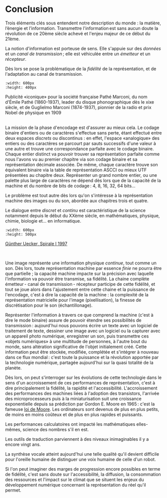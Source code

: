 
# Conclusion

Trois éléments clés sous entendent notre description du monde : la matière, l’énergie et l’information. 
Transmettre l'information est sans aucun doute la révolution de ce 20ème siècle achevé et l'enjeu majeur de ce début du 21ème.

La notion d'information est porteuse de sens. Elle s'appuie sur des *données* et un *canal de transmission* ; elle est véhiculée entre un *émetteur* et un *récepteur*. 

Dès lors se pose la problématique de la *fidélité* de la représentation, et de l'adaptation au canal de transmission.




```{image} media/la-voix-de-son-maitre_1956.jpg
:width: 600px
:height: 400px
```
Publicité «iconique» pour la société française Pathé Marconi, du nom d'Émile Pathé (1860-1937), leader du disque phonographique dès le xixe siècle, et de Guglielmo Marconi (1874-1937), pionnier de la radio et prix Nobel de physique en 1909 
<br> <br>

La mission de la phase d'encodage est d'assurer au mieux cela. Le codage binaire d'entiers ou de caractères s'effectue sans perte, étant effectué entre deux espaces *discrets* ou discontinus : en effet, l'espace «analogique» des entiers ou des caractères se parcourt par sauts successifs d'une valeur à une autre et trouve une correspondance parfaite avec le codage binaire. Chaque entier distinct va pouvoir trouver sa représentation parfaite comme nous l'avons vu au premier chapitre via son codage binaire et sa représentation décimale associée. De même, chaque caractère trouve son équivalent binaire via la table de représentation ASCCI ou mieux UTF présentées au chapitre deux. Représenter un grand nombre entier, ou une palette plus large de caractères ne dépend dès lors que de la capacité de la machine et du nombre de bits de codage : 4, 8, 16, 32, 64 bits...

Le problème est tout autre dès lors qu'on s'intéresse à la représentation machine des images ou du son, abordée aux chapitres trois et quatre.

Le dialogue entre *discret* et *continu* est caractéristique de la science notamment depuis le début du XXème siècle, en mathématiques, physique, chimie, biologie et... en informatique.


```{image} media/image_3.png
:width: 600px
:height: 500px
```
[Günther Uecker, Spirale I 1997](https://www.echosciences-grenoble.fr/articles/l-artiste-gunther-uecker-avec-ses-tableaux-de-clous-rencontre-le-discret-et-le-continu-de-la-science)

<br>
 

Une image représente une information physique *continue*, tout comme un son. Dès lors, toute représentation machine par essence *finie* ne pourra être que partielle ; la capacité machine impacte sur la précision avec laquelle l'information va pouvoir être transmise, sa fidélité.
La chaine complète émetteur - canal de transmission - récepteur participe de cette fidélité, et tout se joue alors dans l'ajustement entre cette chaine et la puissance de l'encodage, c'est à dire la capacité de la machine : la complexité de la représentation matricielle pour l'image (pixellisation), la finesse de discrétisation pour le son (échantillonage).



Représenter l'information à travers ce que comprend la machine (c'est à dire le mode binaire) assure de pouvoir étendre ses possibilités de transmission : aujourd'hui nous pouvons écrire un texte avec un logiciel de traitement de texte, dessiner une image avec un logiciel ou la capturer avec un appareil photo numérique, enregistrer un son, puis transmettre ces «objets numériques» à une multitude de personnes, à l'autre bout du monde, sans altération significative de l'objet initialement créé. Cette information peut être stockée, modifiée, complétée et s'intégrer à nouveau dans ce flux mondial : c'est toute la puissance et la révolution apportée par la technologie numérique, partagée aujourd'hui sur la quasi totalité de la planète.

Dès lors, on peut s'interroger sur les évolutions de cette technologie dans le sens d'un accroissement de ces performances de représentation, c'est à dire principalement la fidélité, la rapidité et l'accessibilité.
L'accroissement des performances des machines liées à l'adoption des transistors, l'arrivée des microprocesseurs puis à la miniaturisation suit une croissance exponentielle depuis sa prédiction par Gordon E. Moore en 1965 : c'est la fameuse [loi de Moore](https://fr.wikipedia.org/wiki/Loi_de_Moore). Les ordinateurs sont devenus de plus en plus petits, de moins en moins coûteux et de plus en plus rapides et puissants.

Les performances calculatoires ont impacté les mathématiques elles-mêmes, science des nombres s'il en est.

Les outils de traduction parviennent à des niveaux inimaginables il y a encore vingt ans.

La synthèse vocale atteint aujourd'hui une telle qualité qu'il devient difficile pour l'oreille humaine de distinguer une voix humaine de celle d'un robot.

Si l'on peut imaginer des marges de progression encore possibles en terme de fidélité, c'est sans doute sur l'accessibilité, la diffusion, la consommation des ressources et l'impact sur le climat que se situent les enjeux du développement numérique concernant la représentation du réel qu'il permet.



